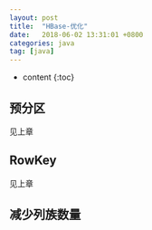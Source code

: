 ```yaml
---
layout: post
title:  "HBase-优化"
date:   2018-06-02 13:31:01 +0800
categories: java
tag: [java]
---
```


* content
{:toc}

## 预分区  

见上章  


## RowKey  

见上章  

## 减少列族数量  


 

